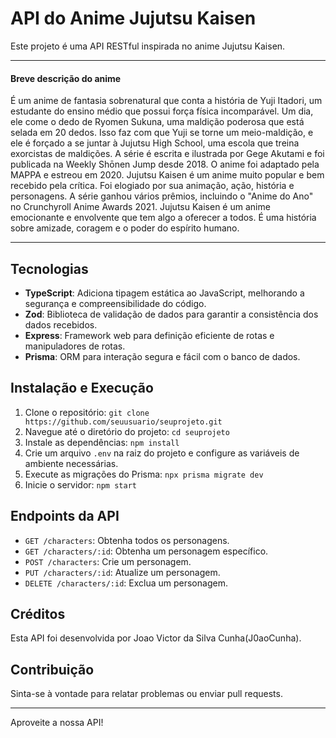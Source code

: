 # API do Anime Jujutsu Kaisen

Este projeto é uma API RESTful inspirada no anime Jujutsu Kaisen.

---

#### Breve descrição do anime 

  É um anime de fantasia sobrenatural que conta a história de Yuji Itadori, um estudante do ensino médio que possui força física incomparável. Um dia, ele come o dedo de Ryomen Sukuna, uma maldição poderosa que está selada em 20 dedos. Isso faz com que Yuji se torne um meio-maldição, e ele é forçado a se juntar à Jujutsu High School, uma escola que treina exorcistas de maldições. 
  A série é escrita e ilustrada por Gege Akutami e foi publicada na Weekly Shōnen Jump desde 2018. O anime foi adaptado pela MAPPA e estreou em 2020.
  Jujutsu Kaisen é um anime muito popular e bem recebido pela crítica. Foi elogiado por sua animação, ação, história e personagens. A série ganhou vários prêmios, incluindo o "Anime do Ano" no Crunchyroll Anime Awards 2021.
  Jujutsu Kaisen é um anime emocionante e envolvente que tem algo a oferecer a todos. É uma história sobre amizade, coragem e o poder do espírito humano.

---
## Tecnologias

- **TypeScript**: Adiciona tipagem estática ao JavaScript, melhorando a segurança e compreensibilidade do código.
- **Zod**: Biblioteca de validação de dados para garantir a consistência dos dados recebidos.
- **Express**: Framework web para definição eficiente de rotas e manipuladores de rotas.
- **Prisma**: ORM para interação segura e fácil com o banco de dados.

## Instalação e Execução

1. Clone o repositório: `git clone https://github.com/seuusuario/seuprojeto.git`
2. Navegue até o diretório do projeto: `cd seuprojeto`
3. Instale as dependências: `npm install`
4. Crie um arquivo `.env` na raiz do projeto e configure as variáveis de ambiente necessárias.
5. Execute as migrações do Prisma: `npx prisma migrate dev`
6. Inicie o servidor: `npm start`

## Endpoints da API

- `GET /characters`: Obtenha todos os personagens.
- `GET /characters/:id`: Obtenha um personagem específico.
- `POST /characters`: Crie um personagem.
- `PUT /characters/:id`: Atualize um personagem.
- `DELETE /characters/:id`: Exclua um personagem.

## Créditos

Esta API foi desenvolvida por Joao Victor da Silva Cunha(J0aoCunha).

## Contribuição

Sinta-se à vontade para relatar problemas ou enviar pull requests.

---

Aproveite a nossa API!
